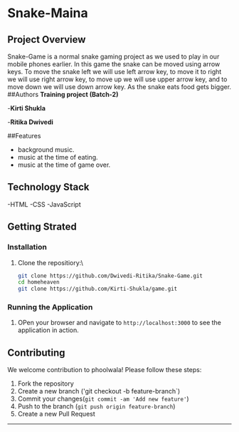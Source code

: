 
# Snake-Maina
## Project Overview

Snake-Game is a normal snake gaming project as we used to play in our mobile phones earlier. In this game the snake can be moved using arrow keys. To move the snake left we will use left arrow key, to move it to right we will use right arrow key, to move up we will use upper arrow key, and to move down we will use down arrow key. As the snake eats food gets bigger.
##Authors
  **Training project (Batch-2)**

  -**Kirti Shukla**

  -**Ritika Dwivedi**

##Features

  - background music.
  - music at the time of eating.
  - music at the time of game over.

## Technology Stack

   -HTML
   -CSS
   -JavaScript
## Getting Strated

### Installation

1. Clone the repositiory:\
   ```bash
   git clone https://github.com/Dwivedi-Ritika/Snake-Game.git
   cd homeheaven
   git clone https://github.com/Kirti-Shukla/game.git
   ```




### Running the Application

1. OPen your browser and navigate to `http://localhost:3000` to see the application in action.

## Contributing

We welcome contribution to phoolwala! Please follow these steps:

1. Fork the repository
2. Create a new branch ('git checkout -b feature-branch`)
3. Commit your changes(`git commit -am 'Add new feature'`)
4. Push to the branch (`git push origin feature-branch`)
5. Create a new Pull Request



---

